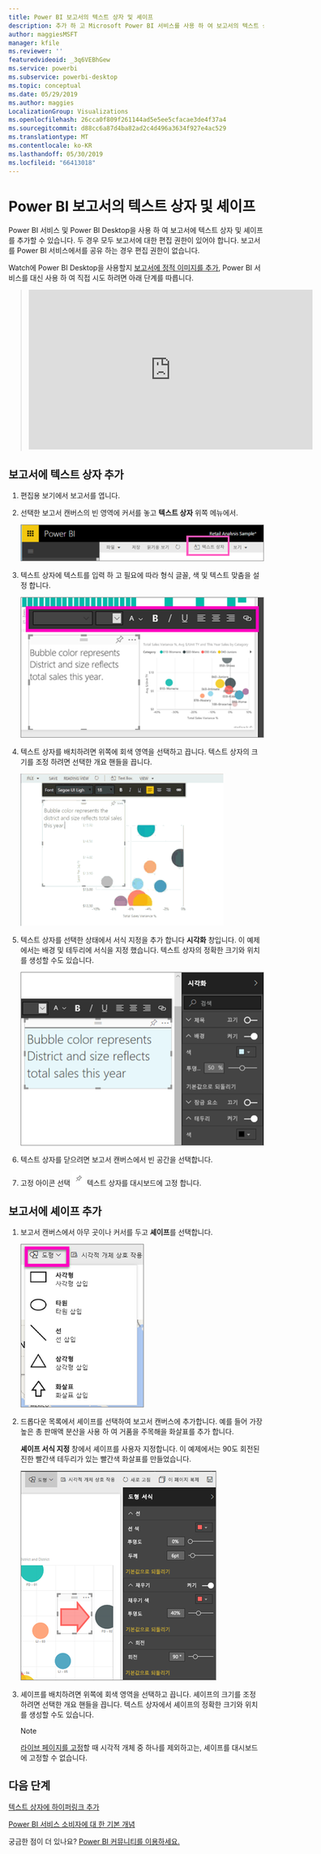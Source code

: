 ```yaml
---
title: Power BI 보고서의 텍스트 상자 및 셰이프
description: 추가 하 고 Microsoft Power BI 서비스를 사용 하 여 보고서의 텍스트 상자 및 셰이프를 만듭니다.
author: maggiesMSFT
manager: kfile
ms.reviewer: ''
featuredvideoid: _3q6VEBhGew
ms.service: powerbi
ms.subservice: powerbi-desktop
ms.topic: conceptual
ms.date: 05/29/2019
ms.author: maggies
LocalizationGroup: Visualizations
ms.openlocfilehash: 26cca0f809f261144ad5e5ee5cfacae3de4f37a4
ms.sourcegitcommit: d88cc6a87d4ba82ad2c4d496a3634f927e4ac529
ms.translationtype: MT
ms.contentlocale: ko-KR
ms.lasthandoff: 05/30/2019
ms.locfileid: "66413018"
---
```

# <a name="text-boxes-and-shapes-in-power-bi-reports"></a>Power BI 보고서의 텍스트 상자 및 셰이프
Power BI 서비스 및 Power BI Desktop을 사용 하 여 보고서에 텍스트 상자 및 셰이프를 추가할 수 있습니다. 두 경우 모두 보고서에 대한 편집 권한이 있어야 합니다. 보고서를 Power BI 서비스에서를 공유 하는 경우 편집 권한이 없습니다. 

Watch에 Power BI Desktop을 사용할지 [보고서에 정적 이미지를 추가](guided-learning/visualizations.yml?tutorial-step=11), Power BI 서비스를 대신 사용 하 여 직접 시도 하려면 아래 단계를 따릅니다.
> 
> <iframe width="560" height="315" src="https://www.youtube.com/embed/_3q6VEBhGew" frameborder="0" allowfullscreen></iframe>
> 

## <a name="add-a-text-box-to-a-report"></a>보고서에 텍스트 상자 추가
1. 편집용 보기에서 보고서를 엽니다.

2. 선택한 보고서 캔버스의 빈 영역에 커서를 놓고 **텍스트 상자** 위쪽 메뉴에서.
   
   ![텍스트 상자 선택](media/power-bi-reports-add-text-and-shapes/pbi_textbox.png)
3. 텍스트 상자에 텍스트를 입력 하 고 필요에 따라 형식 글꼴, 색 및 텍스트 맞춤을 설정 합니다. 
   
   ![텍스트를 입력 합니다.](media/power-bi-reports-add-text-and-shapes/pbi_textbox2new.png)
4. 텍스트 상자를 배치하려면 위쪽에 회색 영역을 선택하고 끕니다. 텍스트 상자의 크기를 조정 하려면 선택한 개요 핸들을 끕니다. 
   
   ![위치 입력란](media/power-bi-reports-add-text-and-shapes/textboxsmaller.gif)

5. 텍스트 상자를 선택한 상태에서 서식 지정을 추가 합니다 **시각화** 창입니다. 이 예제에서는 배경 및 테두리에 서식을 지정 했습니다. 텍스트 상자의 정확한 크기와 위치를 생성할 수도 있습니다.  

   ![텍스트 상자 서식 지정](media/power-bi-reports-add-text-and-shapes/power-bi-borders.png)

6. 텍스트 상자를 닫으려면 보고서 캔버스에서 빈 공간을 선택합니다. 

7. 고정 아이콘 선택  ![고정 아이콘](media/power-bi-reports-add-text-and-shapes/pbi_pintile.png) 텍스트 상자를 대시보드에 고정 합니다. 

## <a name="add-a-shape-to-a-report"></a>보고서에 셰이프 추가
1. 보고서 캔버스에서 아무 곳이나 커서를 두고 **셰이프**를 선택합니다.
   
   ![셰이프를 선택 합니다.](media/power-bi-reports-add-text-and-shapes/power-bi-shapes.png)
2. 드롭다운 목록에서 셰이프를 선택하여 보고서 캔버스에 추가합니다. 예를 들어 가장 높은 총 판매액 분산을 사용 하 여 거품을 주목해을 화살표를 추가 합니다. 
   
   **셰이프 서식 지정** 창에서 셰이프를 사용자 지정합니다. 이 예제에서는 90도 회전된 진한 빨간색 테두리가 있는 빨간색 화살표를 만들었습니다.
   
   ![모양 사용자 지정](media/power-bi-reports-add-text-and-shapes/power-bi-arrrow.png)
3. 셰이프를 배치하려면 위쪽에 회색 영역을 선택하고 끕니다. 셰이프의 크기를 조정 하려면 선택한 개요 핸들을 끕니다. 텍스트 상자에서 셰이프의 정확한 크기와 위치를 생성할 수도 있습니다.

   > [!NOTE]
   > [라이브 페이지를 고정](service-dashboard-pin-live-tile-from-report.md)할 때 시각적 개체 중 하나를 제외하고는, 셰이프를 대시보드에 고정할 수 없습니다. 
   > 
   > 

## <a name="next-steps"></a>다음 단계
[텍스트 상자에 하이퍼링크 추가](service-add-hyperlink-to-text-box.md)

[Power BI 서비스 소비자에 대 한 기본 개념](consumer/end-user-basic-concepts.md)

궁금한 점이 더 있나요? [Power BI 커뮤니티를 이용하세요.](http://community.powerbi.com/)
